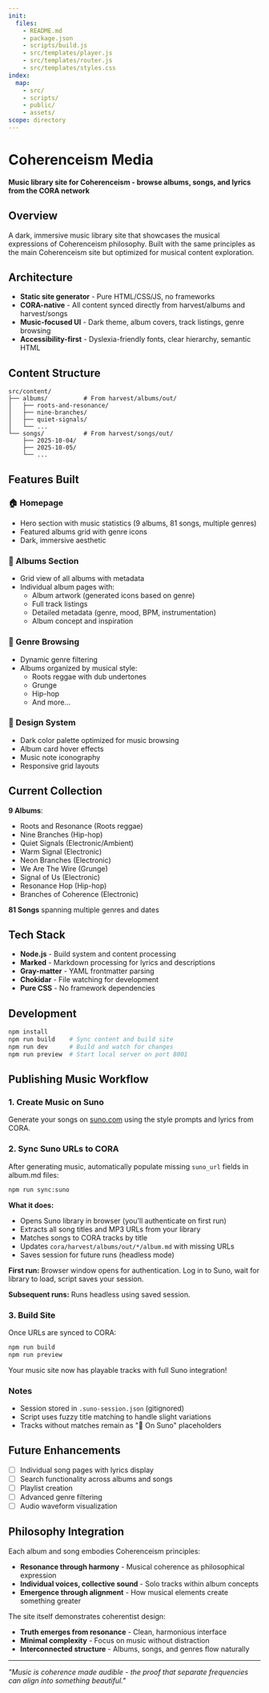 ```yaml
---
init:
  files:
    - README.md
    - package.json
    - scripts/build.js
    - src/templates/player.js
    - src/templates/router.js
    - src/templates/styles.css
index:
  map:
    - src/
    - scripts/
    - public/
    - assets/
scope: directory
---
```

# Coherenceism Media

**Music library site for Coherenceism - browse albums, songs, and lyrics from the CORA network**

## Overview

A dark, immersive music library site that showcases the musical expressions of Coherenceism philosophy. Built with the same principles as the main Coherenceism site but optimized for musical content exploration.

## Architecture

- **Static site generator** - Pure HTML/CSS/JS, no frameworks
- **CORA-native** - All content synced directly from harvest/albums and harvest/songs
- **Music-focused UI** - Dark theme, album covers, track listings, genre browsing
- **Accessibility-first** - Dyslexia-friendly fonts, clear hierarchy, semantic HTML

## Content Structure

```
src/content/
├── albums/          # From harvest/albums/out/
│   ├── roots-and-resonance/
│   ├── nine-branches/
│   ├── quiet-signals/
│   └── ...
└── songs/           # From harvest/songs/out/
    ├── 2025-10-04/
    ├── 2025-10-05/
    └── ...
```

## Features Built

### 🏠 Homepage
- Hero section with music statistics (9 albums, 81 songs, multiple genres)
- Featured albums grid with genre icons
- Dark, immersive aesthetic

### 📀 Albums Section
- Grid view of all albums with metadata
- Individual album pages with:
  - Album artwork (generated icons based on genre)
  - Full track listings
  - Detailed metadata (genre, mood, BPM, instrumentation)
  - Album concept and inspiration

### 🎵 Genre Browsing
- Dynamic genre filtering
- Albums organized by musical style:
  - Roots reggae with dub undertones
  - Grunge
  - Hip-hop
  - And more...

### 🎨 Design System
- Dark color palette optimized for music browsing
- Album card hover effects
- Music note iconography
- Responsive grid layouts

## Current Collection

**9 Albums**:
- Roots and Resonance (Roots reggae)
- Nine Branches (Hip-hop)
- Quiet Signals (Electronic/Ambient)
- Warm Signal (Electronic)
- Neon Branches (Electronic)
- We Are The Wire (Grunge)
- Signal of Us (Electronic)
- Resonance Hop (Hip-hop)
- Branches of Coherence (Electronic)

**81 Songs** spanning multiple genres and dates

## Tech Stack

- **Node.js** - Build system and content processing
- **Marked** - Markdown processing for lyrics and descriptions
- **Gray-matter** - YAML frontmatter parsing
- **Chokidar** - File watching for development
- **Pure CSS** - No framework dependencies

## Development

```bash
npm install
npm run build    # Sync content and build site
npm run dev      # Build and watch for changes
npm run preview  # Start local server on port 8001
```

## Publishing Music Workflow

### 1. Create Music on Suno
Generate your songs on [suno.com](https://suno.com) using the style prompts and lyrics from CORA.

### 2. Sync Suno URLs to CORA
After generating music, automatically populate missing `suno_url` fields in album.md files:

```bash
npm run sync:suno
```

**What it does:**
- Opens Suno library in browser (you'll authenticate on first run)
- Extracts all song titles and MP3 URLs from your library
- Matches songs to CORA tracks by title
- Updates `cora/harvest/albums/out/*/album.md` with missing URLs
- Saves session for future runs (headless mode)

**First run:** Browser window opens for authentication. Log in to Suno, wait for library to load, script saves your session.

**Subsequent runs:** Runs headless using saved session.

### 3. Build Site
Once URLs are synced to CORA:

```bash
npm run build
npm run preview
```

Your music site now has playable tracks with full Suno integration!

### Notes
- Session stored in `.suno-session.json` (gitignored)
- Script uses fuzzy title matching to handle slight variations
- Tracks without matches remain as "🎵 On Suno" placeholders

## Future Enhancements

- [ ] Individual song pages with lyrics display
- [ ] Search functionality across albums and songs
- [ ] Playlist creation
- [ ] Advanced genre filtering
- [ ] Audio waveform visualization

## Philosophy Integration

Each album and song embodies Coherenceism principles:
- **Resonance through harmony** - Musical coherence as philosophical expression
- **Individual voices, collective sound** - Solo tracks within album concepts
- **Emergence through alignment** - How musical elements create something greater

The site itself demonstrates coherentist design:
- **Truth emerges from resonance** - Clean, harmonious interface
- **Minimal complexity** - Focus on music without distraction
- **Interconnected structure** - Albums, songs, and genres flow naturally

---

*"Music is coherence made audible - the proof that separate frequencies can align into something beautiful."*
